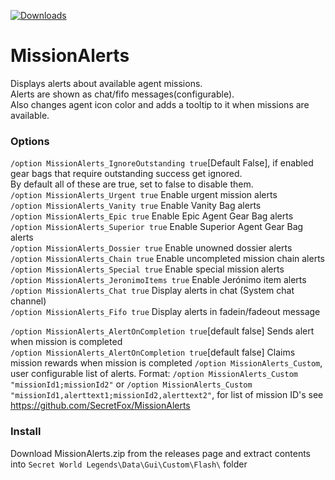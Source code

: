 [![Downloads](https://img.shields.io/github/downloads/SecretFox/MissionAlerts/total)](https://github.com/SecretFox/MissionAlerts/releases)  
# MissionAlerts
Displays alerts about available agent missions.  
Alerts are shown as chat/fifo messages(configurable).  
Also changes agent icon color and adds a tooltip to it when missions are available.  

### Options  
`/option MissionAlerts_IgnoreOutstanding true`[Default False], if enabled gear bags that require outstanding success get ignored.  
By default all of these are true, set to false to disable them.  
`/option MissionAlerts_Urgent true` Enable urgent mission alerts  
`/option MissionAlerts_Vanity true` Enable Vanity Bag alerts  
`/option MissionAlerts_Epic true` Enable Epic Agent Gear Bag alerts  
`/option MissionAlerts_Superior true` Enable Superior Agent Gear Bag alerts  
`/option MissionAlerts_Dossier true` Enable unowned dossier alerts  
`/option MissionAlerts_Chain true` Enable uncompleted mission chain alerts  
`/option MissionAlerts_Special true` Enable special mission alerts  
`/option MissionAlerts_JeronimoItems true` Enable Jerónimo item alerts  
`/option MissionAlerts_Chat true` Display alerts in chat (System chat channel)  
`/option MissionAlerts_Fifo true` Display alerts in fadein/fadeout message  

`/option MissionAlerts_AlertOnCompletion true`[default false] Sends alert when mission is completed    
`/option MissionAlerts_AlertOnCompletion true`[default false] Claims mission rewards when mission is completed
`/option MissionAlerts_Custom`, user configurable list of alerts.
Format: `/option MissionAlerts_Custom "missionId1;missionId2"` or `/option MissionAlerts_Custom "missionId1,alerttext1;missionId2,alerttext2"`, for list of mission ID's see https://github.com/SecretFox/MissionAlerts

### Install  
Download MissionAlerts.zip from the releases page and extract contents into `Secret World Legends\Data\Gui\Custom\Flash\` folder
